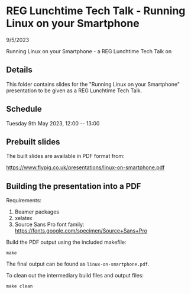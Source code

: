 # REG Lunchtime Tech Talk - Running Linux on your Smartphone

9/5/2023

Running Linux on your Smartphone - a REG Lunchtime Tech Talk on

## Details

This folder contains slides for the "Running Linux on your Smartphone"
presentation to be given as a REG Lunchtime Tech Talk.

## Schedule

Tuesday 9th May 2023, 12:00 -- 13:00

## Prebuilt slides

The built slides are available in PDF format from:

https://www.flypig.co.uk/presentations/linux-on-smartphone.pdf

## Building the presentation into a PDF

Requirements:

1. Beamer packages
2. xelatex
3. Source Sans Pro font family:
   https://fonts.google.com/specimen/Source+Sans+Pro

Build the PDF output using the included makefile:
```
make
```

The final output can be found as `linux-on-smartphone.pdf`.

To clean out the intermediary build files and output files:
```
make clean
```

